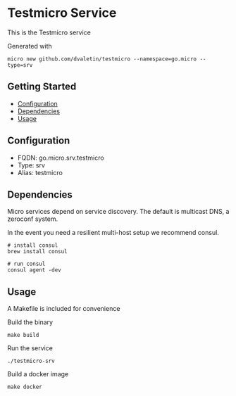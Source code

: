 # Testmicro Service

This is the Testmicro service

Generated with

```
micro new github.com/dvaletin/testmicro --namespace=go.micro --type=srv
```

## Getting Started

- [Configuration](#configuration)
- [Dependencies](#dependencies)
- [Usage](#usage)

## Configuration

- FQDN: go.micro.srv.testmicro
- Type: srv
- Alias: testmicro

## Dependencies

Micro services depend on service discovery. The default is multicast DNS, a zeroconf system.

In the event you need a resilient multi-host setup we recommend consul.

```
# install consul
brew install consul

# run consul
consul agent -dev
```

## Usage

A Makefile is included for convenience

Build the binary

```
make build
```

Run the service
```
./testmicro-srv
```

Build a docker image
```
make docker
```